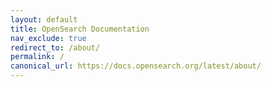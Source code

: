 ```yaml
---
layout: default
title: OpenSearch Documentation
nav_exclude: true
redirect_to: /about/
permalink: /
canonical_url: https://docs.opensearch.org/latest/about/
---
```

